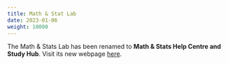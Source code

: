 ```yaml
---
title: Math & Stat Lab
date: 2023-01-06
weight: 10000
---
```


The Math & Stats Lab has been renamed to **Math & Stats Help Centre and Study Hub**. Visit its new webpage [here](../helpcentre).

